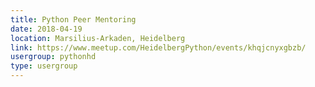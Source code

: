 ```yaml
---
title: Python Peer Mentoring
date: 2018-04-19
location: Marsilius-Arkaden, Heidelberg
link: https://www.meetup.com/HeidelbergPython/events/khqjcnyxgbzb/
usergroup: pythonhd
type: usergroup
---
```

